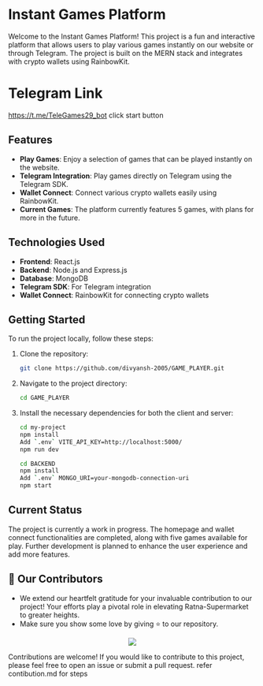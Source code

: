 # Instant Games Platform

Welcome to the Instant Games Platform! This project is a fun and interactive platform that allows users to play various games instantly on our website or through Telegram. The project is built on the MERN stack and integrates with crypto wallets using RainbowKit.

# Telegram Link
https://t.me/TeleGames29_bot
click start button

## Features

- **Play Games**: Enjoy a selection of games that can be played instantly on the website.
- **Telegram Integration**: Play games directly on Telegram using the Telegram SDK.
- **Wallet Connect**: Connect various crypto wallets easily using RainbowKit.
- **Current Games**: The platform currently features 5 games, with plans for more in the future.

## Technologies Used

- **Frontend**: React.js
- **Backend**: Node.js and Express.js
- **Database**: MongoDB
- **Telegram SDK**: For Telegram integration
- **Wallet Connect**: RainbowKit for connecting crypto wallets

## Getting Started

To run the project locally, follow these steps:

1. Clone the repository:
   ```bash
   git clone https://github.com/divyansh-2005/GAME_PLAYER.git
   ```

2. Navigate to the project directory:
   ```bash
   cd GAME_PLAYER
   ```

3. Install the necessary dependencies for both the client and server:
   ```bash
   cd my-project
   npm install
   Add `.env` VITE_API_KEY=http://localhost:5000/
   npm run dev
   
   cd BACKEND
   npm install
   Add `.env` MONGO_URI=your-mongodb-connection-uri
   npm start
   ```

## Current Status

The project is currently a work in progress. The homepage and wallet connect functionalities are completed, along with five games available for play. Further development is planned to enhance the user experience and add more features.


## 👀 Our Contributors

- We extend our heartfelt gratitude for your invaluable contribution to our project! Your efforts play a pivotal role in elevating Ratna-Supermarket to greater heights.
- Make sure you show some love by giving ⭐ to our repository.

<div align="center">

  <a href="https://github.com/divyansh-2005/GAME_PLAYER/graphs/contributors">
    <img src="https://contrib.rocks/image?repo=divyansh-2005/GAME_PLAYER&&max=1000" />
  </a>
</div>

Contributions are welcome! If you would like to contribute to this project, please feel free to open an issue or submit a pull request.
refer contibution.md for steps
